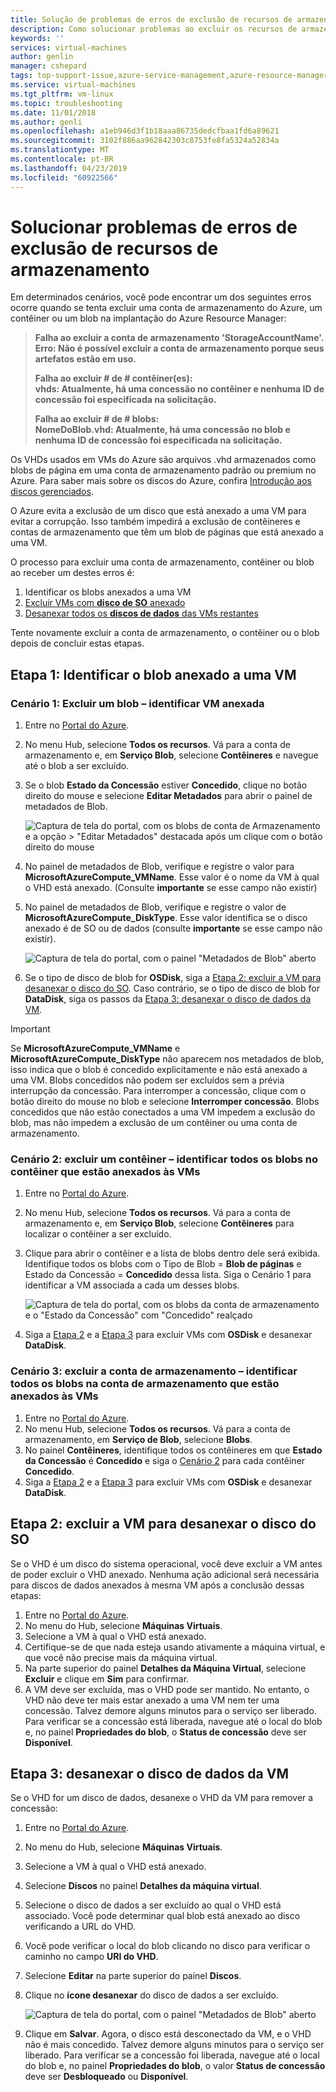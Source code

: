```yaml
---
title: Solução de problemas de erros de exclusão de recursos de armazenamento em VMs do Linux no Azure | Microsoft Docs
description: Como solucionar problemas ao excluir os recursos de armazenamento que contém o VHDs anexados.
keywords: ''
services: virtual-machines
author: genlin
manager: cshepard
tags: top-support-issue,azure-service-management,azure-resource-manager
ms.service: virtual-machines
ms.tgt_pltfrm: vm-linux
ms.topic: troubleshooting
ms.date: 11/01/2018
ms.author: genli
ms.openlocfilehash: a1eb946d3f1b18aaa86735dedcfbaa1fd6a89621
ms.sourcegitcommit: 3102f886aa962842303c8753fe8fa5324a52834a
ms.translationtype: MT
ms.contentlocale: pt-BR
ms.lasthandoff: 04/23/2019
ms.locfileid: "60922566"
---
```

# <a name="troubleshoot-storage-resource-deletion-errors"></a>Solucionar problemas de erros de exclusão de recursos de armazenamento

Em determinados cenários, você pode encontrar um dos seguintes erros ocorre quando se tenta excluir uma conta de armazenamento do Azure, um contêiner ou um blob na implantação do Azure Resource Manager:

> **Falha ao excluir a conta de armazenamento 'StorageAccountName'. Erro: Não é possível excluir a conta de armazenamento porque seus artefatos estão em uso.**
> 
> **Falha ao excluir # de # contêiner(es):<br>vhds: Atualmente, há uma concessão no contêiner e nenhuma ID de concessão foi especificada na solicitação.**
> 
> **Falha ao excluir # de # blobs:<br>NomeDoBlob.vhd: Atualmente, há uma concessão no blob e nenhuma ID de concessão foi especificada na solicitação.**

Os VHDs usados em VMs do Azure são arquivos .vhd armazenados como blobs de página em uma conta de armazenamento padrão ou premium no Azure. Para saber mais sobre os discos do Azure, confira [Introdução aos discos gerenciados](../linux/managed-disks-overview.md).

O Azure evita a exclusão de um disco que está anexado a uma VM para evitar a corrupção. Isso também impedirá a exclusão de contêineres e contas de armazenamento que têm um blob de páginas que está anexado a uma VM. 

O processo para excluir uma conta de armazenamento, contêiner ou blob ao receber um destes erros é: 
1. Identificar os blobs anexados a uma VM
2. [Excluir VMs com **disco de SO** anexado](#step-2-delete-vm-to-detach-os-disk)
3. [Desanexar todos os **discos de dados** das VMs restantes](#step-3-detach-data-disk-from-the-vm)

Tente novamente excluir a conta de armazenamento, o contêiner ou o blob depois de concluir estas etapas.

## <a name="step-1-identify-blob-attached-to-a-vm"></a>Etapa 1: Identificar o blob anexado a uma VM

### <a name="scenario-1-deleting-a-blob--identify-attached-vm"></a>Cenário 1: Excluir um blob – identificar VM anexada
1. Entre no [Portal do Azure](https://portal.azure.com).
2. No menu Hub, selecione **Todos os recursos**. Vá para a conta de armazenamento e, em **Serviço Blob**, selecione **Contêineres** e navegue até o blob a ser excluído.
3. Se o blob **Estado da Concessão** estiver **Concedido**, clique no botão direito do mouse e selecione **Editar Metadados** para abrir o painel de metadados de Blob. 

    ![Captura de tela do portal, com os blobs de conta de Armazenamento e a opção > "Editar Metadados" destacada após um clique com o botão direito do mouse](./media/troubleshoot-vhds/utd-edit-metadata-sm.png)

4. No painel de metadados de Blob, verifique e registre o valor para **MicrosoftAzureCompute_VMName**. Esse valor é o nome da VM à qual o VHD está anexado. (Consulte **importante** se esse campo não existir)
5. No painel de metadados de Blob, verifique e registre o valor de **MicrosoftAzureCompute_DiskType**. Esse valor identifica se o disco anexado é de SO ou de dados (consulte **importante** se esse campo não existir). 

     ![Captura de tela do portal, com o painel "Metadados de Blob" aberto](./media/troubleshoot-vhds/utd-blob-metadata-sm.png)

6. Se o tipo de disco de blob for **OSDisk**, siga a [Etapa 2: excluir a VM para desanexar o disco do SO](#step-2-delete-vm-to-detach-os-disk). Caso contrário, se o tipo de disco de blob for **DataDisk**, siga os passos da [Etapa 3: desanexar o disco de dados da VM](#step-3-detach-data-disk-from-the-vm). 

> [!IMPORTANT]
> Se **MicrosoftAzureCompute_VMName** e **MicrosoftAzureCompute_DiskType** não aparecem nos metadados de blob, isso indica que o blob é concedido explicitamente e não está anexado a uma VM. Blobs concedidos não podem ser excluídos sem a prévia interrupção da concessão. Para interromper a concessão, clique com o botão direito do mouse no blob e selecione **Interromper concessão**. Blobs concedidos que não estão conectados a uma VM impedem a exclusão do blob, mas não impedem a exclusão de um contêiner ou uma conta de armazenamento.

### <a name="scenario-2-deleting-a-container---identify-all-blobs-within-container-that-are-attached-to-vms"></a>Cenário 2: excluir um contêiner – identificar todos os blobs no contêiner que estão anexados às VMs
1. Entre no [Portal do Azure](https://portal.azure.com).
2. No menu Hub, selecione **Todos os recursos**. Vá para a conta de armazenamento e, em **Serviço Blob**, selecione **Contêineres** para localizar o contêiner a ser excluído.
3. Clique para abrir o contêiner e a lista de blobs dentro dele será exibida. Identifique todos os blobs com o Tipo de Blob = **Blob de páginas** e Estado da Concessão = **Concedido** dessa lista. Siga o Cenário 1 para identificar a VM associada a cada um desses blobs.

    ![Captura de tela do portal, com os blobs da conta de armazenamento e o "Estado da Concessão" com "Concedido" realçado](./media/troubleshoot-vhds/utd-disks-sm.png)

4. Siga a [Etapa 2](#step-2-delete-vm-to-detach-os-disk) e a [Etapa 3](#step-3-detach-data-disk-from-the-vm) para excluir VMs com **OSDisk** e desanexar **DataDisk**. 

### <a name="scenario-3-deleting-storage-account---identify-all-blobs-within-storage-account-that-are-attached-to-vms"></a>Cenário 3: excluir a conta de armazenamento – identificar todos os blobs na conta de armazenamento que estão anexados às VMs
1. Entre no [Portal do Azure](https://portal.azure.com).
2. No menu Hub, selecione **Todos os recursos**. Vá para a conta de armazenamento, em **Serviço de Blob**, selecione **Blobs**.
3. No painel **Contêineres**, identifique todos os contêineres em que **Estado da Concessão** é **Concedido** e siga o [Cenário 2](#scenario-2-deleting-a-container---identify-all-blobs-within-container-that-are-attached-to-vms) para cada contêiner **Concedido**.
4. Siga a [Etapa 2](#step-2-delete-vm-to-detach-os-disk) e a [Etapa 3](#step-3-detach-data-disk-from-the-vm) para excluir VMs com **OSDisk** e desanexar **DataDisk**. 

## <a name="step-2-delete-vm-to-detach-os-disk"></a>Etapa 2: excluir a VM para desanexar o disco do SO
Se o VHD é um disco do sistema operacional, você deve excluir a VM antes de poder excluir o VHD anexado. Nenhuma ação adicional será necessária para discos de dados anexados à mesma VM após a conclusão dessas etapas:

1. Entre no [Portal do Azure](https://portal.azure.com).
2. No menu do Hub, selecione **Máquinas Virtuais**.
3. Selecione a VM à qual o VHD está anexado.
4. Certifique-se de que nada esteja usando ativamente a máquina virtual, e que você não precise mais da máquina virtual.
5. Na parte superior do painel **Detalhes da Máquina Virtual**, selecione **Excluir** e clique em **Sim** para confirmar.
6. A VM deve ser excluída, mas o VHD pode ser mantido. No entanto, o VHD não deve ter mais estar anexado a uma VM nem ter uma concessão. Talvez demore alguns minutos para o serviço ser liberado. Para verificar se a concessão está liberada, navegue até o local do blob e, no painel **Propriedades do blob**, o **Status de concessão** deve ser **Disponível**.

## <a name="step-3-detach-data-disk-from-the-vm"></a>Etapa 3: desanexar o disco de dados da VM
Se o VHD for um disco de dados, desanexe o VHD da VM para remover a concessão:

1. Entre no [Portal do Azure](https://portal.azure.com).
2. No menu do Hub, selecione **Máquinas Virtuais**.
3. Selecione a VM à qual o VHD está anexado.
4. Selecione **Discos** no painel **Detalhes da máquina virtual**.
5. Selecione o disco de dados a ser excluído ao qual o VHD está associado. Você pode determinar qual blob está anexado ao disco verificando a URL do VHD.
6. Você pode verificar o local do blob clicando no disco para verificar o caminho no campo **URI do VHD**.
7. Selecione **Editar** na parte superior do painel **Discos**.
8. Clique no **ícone desanexar** do disco de dados a ser excluído.

     ![Captura de tela do portal, com o painel "Metadados de Blob" aberto](./media/troubleshoot-vhds/utd-vm-disks-edit.png)

9. Clique em **Salvar**. Agora, o disco está desconectado da VM, e o VHD não é mais concedido. Talvez demore alguns minutos para o serviço ser liberado. Para verificar se a concessão foi liberada, navegue até o local do blob e, no painel **Propriedades do blob**, o valor **Status de concessão** deve ser **Desbloqueado** ou **Disponível**.

[Storage deletion errors in Resource Manager deployment]: #storage-delete-errors-in-rm


